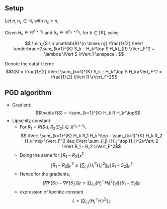 ## Setup

Let $n, n_s \in \mathbb{N}$, with $n_s < n$,

Given $H_k \in \mathbb{R}^{n \times n_s}$ and $S_k \in \mathbb{R}^{n_s \times n_s}$, for $k \in [K]$, solve

$$
\min_{S \in \mathbb{R}^{n \times n}} \frac{1}{2} \lVert \underbrace{\sum_{k=1}^{K} S_k - H_k^\top S H_k}_{R} \rVert_F^2 + \lambda \lVert S \rVert_1
\enspace .
$$

Denote the datafit term: $$f(S) = \frac{1}{2} \lVert \sum_{k=1}^{K} S_k - H_k^\top S H_k\rVert_F^2 = \frac{1}{2} \lVert R \rVert_F^2$$

##  PGD algorithm

- Gradient: $$\nabla f(S) = -\sum_{k=1}^{K} H_k R H_k^\top$$
- Lipschitz constant:
    * For $R_1=R(S_1), R_2(S_2) \in \mathbb{R}^{n_s \times n_s}$,
    $$ \lVert \sum_{k=1}^{K} H_k R_1 H_k^\top - \sum_{k=1}^{K} H_k R_2 H_k^\top \rVert_F^2 \leq \lVert \sum_{i,j} (H_j^\top H_i)^2\rVert_2 \lVert R_1 - R_2 \rVert_F^2$$
    * Doing the same for $\lVert R_1 - R_2 \rVert_F^2$
    $$\lVert R_1 - R_2 \rVert_F^2 \leq  \lVert \sum_{i,j} (H_j^\top H_i)^2\rVert_2 \lVert S_1 - S_2 \rVert_F^2$$
    * Hence for the gradients,
    $$\lVert \nabla F(S_1) - \nabla F(S_2) \rVert_F \leq \lVert \sum_{i,j} (H_j^\top H_i)^2\rVert_2 \lVert \lVert S_1 - S_2\rVert_F$$
    * expression of lipchitz constant
    $$L = \lVert \sum_{i,j} (H_j^\top H_i)^2\rVert_2$$
